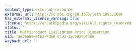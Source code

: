 ```yaml
---
content_type: external-resource
external_url: http://dx.doi.org/10.1006/jeth.1995.1066
has_external_license_warning: true
license: https://en.wikipedia.org/wiki/All_rights_reserved
status: ''
title: Multiproduct Equilibrium Price Dispersion
uid: 7ae36e89-4fb2-43e8-9c93-35658ab34d06
wayback_url: ''
---
```

